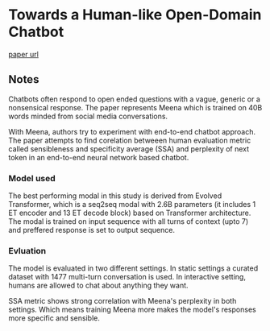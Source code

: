 # Towards a Human-like Open-Domain Chatbot

[paper url](https://arxiv.org/abs/2001.09977)

## Notes

Chatbots often respond to open ended questions with a vague, generic or a nonsensical response. The paper represents Meena which is trained on 40B words minded from social media conversations.

With Meena, authors try to experiment with end-to-end chatbot approach. The paper attempts to find corelation betweeen human evaluation metric called sensibleness and specificity average (SSA) and perplexity of next token in an end-to-end neural network based chatbot.


### Model used
The best performing modal in this study is derived from Evolved Transformer, which is a seq2seq modal with 2.6B parameters (it includes 1 ET encoder and 13 ET decode block) based on Transformer architecture. The modal is trained on input sequence with all turns of context (upto 7) and preffered response is set to output sequence.


### Evluation

The model is evaluated in two different settings. In static settings a curated dataset with 1477 multi-turn conversation is used. In interactive setting, humans are allowed to chat about anything they want.

SSA metric shows strong correlation with Meena's perplexity in both settings. Which means training Meena more makes the model's responses more specific and sensible.